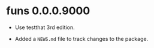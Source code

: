 # funs 0.0.0.9000

* Use testthat 3rd edition.

* Added a `NEWS.md` file to track changes to the package.
